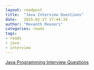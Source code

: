 ```yaml
---
layout: readpost
title:  "Java Interview Questions"
date:   2015-02-27 17:44:34
author: "Revanth Revoori"
categories: reads
tags:
- reads
- java
- interview
---
```

<a class="embedly-card" href="http://www.bullraider.com/java/core-java/33-interview-questions">Java Programming Interview Questions  <i class="fa fa-external-link"></i></a>
<!--more-->